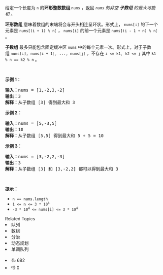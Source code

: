 <p>给定一个长度为 <code>n</code> 的<strong>环形整数数组</strong>&nbsp;<code>nums</code>&nbsp;，返回<em>&nbsp;<code>nums</code>&nbsp;的非空 <strong>子数组</strong> 的最大可能和&nbsp;</em>。</p>

<p><strong>环形数组</strong><em>&nbsp;</em>意味着数组的末端将会与开头相连呈环状。形式上， <code>nums[i]</code> 的下一个元素是 <code>nums[(i + 1) % n]</code> ， <code>nums[i]</code>&nbsp;的前一个元素是 <code>nums[(i - 1 + n) % n]</code> 。</p>

<p><strong>子数组</strong> 最多只能包含固定缓冲区&nbsp;<code>nums</code>&nbsp;中的每个元素一次。形式上，对于子数组&nbsp;<code>nums[i], nums[i + 1], ..., nums[j]</code>&nbsp;，不存在&nbsp;<code>i &lt;= k1, k2 &lt;= j</code>&nbsp;其中&nbsp;<code>k1 % n == k2 % n</code>&nbsp;。</p>

<p>&nbsp;</p>

<p><strong>示例 1：</strong></p>

<pre>
<strong>输入：</strong>nums = [1,-2,3,-2]
<strong>输出：</strong>3
<strong>解释：</strong>从子数组 [3] 得到最大和 3
</pre>

<p><strong>示例 2：</strong></p>

<pre>
<strong>输入：</strong>nums = [5,-3,5]
<strong>输出：</strong>10
<strong>解释：</strong>从子数组 [5,5] 得到最大和 5 + 5 = 10
</pre>

<p><strong>示例 3：</strong></p>

<pre>
<strong>输入：</strong>nums = [3,-2,2,-3]
<strong>输出：</strong>3
<strong>解释：</strong>从子数组 [3] 和 [3,-2,2] 都可以得到最大和 3
</pre>

<p>&nbsp;</p>

<p><strong>提示：</strong></p>

<ul> 
 <li><code>n == nums.length</code></li> 
 <li><code>1 &lt;= n &lt;= 3 * 10<sup>4</sup></code></li> 
 <li><code>-3 * 10<sup>4</sup>&nbsp;&lt;= nums[i] &lt;= 3 * 10<sup>4</sup></code>​​​​​​​</li> 
</ul>

<div><div>Related Topics</div><div><li>队列</li><li>数组</li><li>分治</li><li>动态规划</li><li>单调队列</li></div></div><br><div><li>👍 682</li><li>👎 0</li></div>